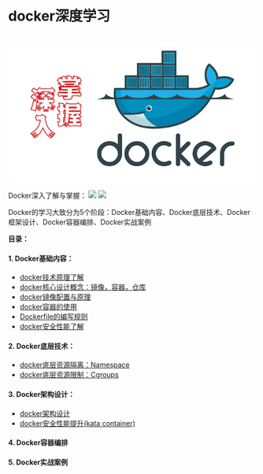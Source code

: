 # docker深度学习
​	![](images/logo.png)

Docker深入了解与掌握： ![](<https://img.shields.io/badge/docker-19.0.3.6-blue>)   ![](<https://img.shields.io/badge/author-%E7%8E%8B%E6%B5%B7%E9%A3%9E-blue>)

Docker的学习大致分为5个阶段：Docker基础内容、Docker底层技术、Docker框架设计、Docker容器编排、Docker实战案例

**目录：**

#### 1. Docker基础内容：

- [docker技术原理了解](1.Docker技术原理.md)
- [docker核心设计概念：镜像，容器，仓库](2.Docker容器、镜像、仓库.md)
- [docker镜像配置与原理](3.Docker镜像配置与原理.md)
- [docker容器的使用](4.Docker容器的使用.md)
- [Dockerfile的编写规则](5.Dockerfile的编写规则.md)
- [docker安全性能了解](7.Docker安全性能了解.md)

#### **2. Docker底层技术：**

- [docker底层资源隔离：Namespace](9.Docker底层资源隔离namespace.md)
- [docker底层资源限制：Cgroups](10.Docker底层资源限制cgroups.md)

#### 3. Docker架构设计：

- [docker架构设计](6.Docker架构设计.md)
- [docker安全性能提升(kata container)](8.Docker安全性能提升.md)

#### 4. Docker容器编排

#### 5. Docker实战案例

